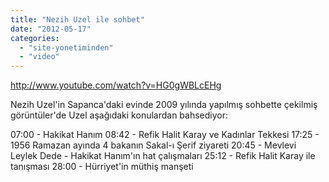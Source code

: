 ```yaml
---
title: "Nezih Uzel ile sohbet"
date: "2012-05-17"
categories: 
  - "site-yonetiminden"
  - "video"
---
```


http://www.youtube.com/watch?v=HG0gWBLcEHg

Nezih Uzel'in Sapanca'daki evinde 2009 yılında yapılmış sohbette çekilmiş görüntüler'de Uzel aşağıdaki konulardan bahsediyor:

07:00 - Hakikat Hanım 08:42 - Refik Halit Karay ve Kadınlar Tekkesi 17:25 - 1956 Ramazan ayında 4 bakanın Sakal-ı Şerif ziyareti 20:45 - Mevlevi Leylek Dede - Hakikat Hanım'ın hat çalışmaları 25:12 - Refik Halit Karay ile tanışması 28:00 - Hürriyet'in müthiş manşeti
